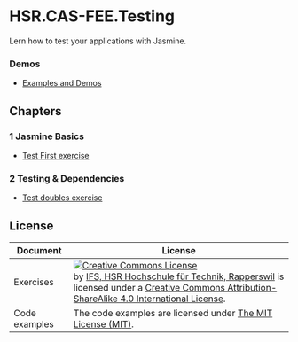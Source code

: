# HSR.CAS-FEE.Testing
Lern how to test your applications with Jasmine.

### Demos

* [Examples and Demos](./demos/README.md)

## Chapters

### 1 Jasmine Basics

* [Test First exercise](./basics/README.md)

### 2 Testing & Dependencies

* [Test doubles exercise](./dependencies/README.md)


## License

| Document | License |
| --- | --- |
| Exercises | <a rel="license" href="http://creativecommons.org/licenses/by-sa/4.0/"><img alt="Creative Commons License" style="border-width:0" src="https://i.creativecommons.org/l/by-sa/4.0/88x31.png" /></a><br />by <a xmlns:cc="http://creativecommons.org/ns#" href="http://www.ifs.hsr.ch" property="cc:attributionName" rel="cc:attributionURL"> IFS, HSR Hochschule für Technik, Rapperswil</a> is licensed under a <a rel="license" href="http://creativecommons.org/licenses/by-sa/4.0/">Creative Commons Attribution-ShareAlike 4.0 International License</a>. |
| Code examples | The code examples are licensed under [The MIT License (MIT)](https://opensource.org/licenses/MIT). |
